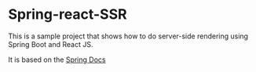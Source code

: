# Spring-react-SSR

This is a sample project that shows how to do server-side rendering using Spring Boot and React JS.

It is based on the [Spring Docs](https://docs.spring.io/spring/docs/current/spring-framework-reference/web.html#mvc-view-script)